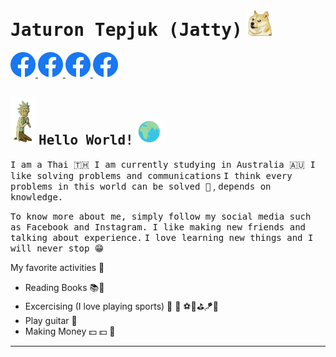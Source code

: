 # <samp>Jaturon Tepjuk (Jatty)</samp> <img src="asset/sibainu.gif" width="40px">


<a href="https://www.facebook.com/jaturon.tepjuk"><img src="asset/Facebook.png" width="40" />    </a>
<a href="https://www.facebook.com/jaturon.tepjuk"><img src="asset/Facebook.png" width="40" />    </a>
<a href="https://www.facebook.com/jaturon.tepjuk"><img src="asset/Facebook.png" width="40" />    </a>
<a href="https://www.facebook.com/jaturon.tepjuk"><img src="asset/Facebook.png" width="40" />    </a>

## <img src="asset/praying.gif" width="40px">  <samp>Hello World!</samp> <img src="asset/theWorld.gif" width="40px">

<samp>I am a Thai 🇹🇭  I am currently studying in Australia 🇦🇺  </samp>
<samp>I like solving problems and communications</samp>
<samp>I think every problems in this world can be solved 🤗</samp> , <samp>depends on knowledge.</samp>

<samp>To know more about me, simply follow my social media such as Facebook and Instagram. I like making new friends  and talking about experience.</samp>
<samp>I love learning new things and I will never stop 😁</samp>

My favorite activities 🏃
- Reading Books 📚📖
- Excercising (I love playing sports) 🏃 🏀 ⚽️🎾⛳️🪁🤿
- Play guitar 🎸
- Making Money 💵 💵 🤑

---
